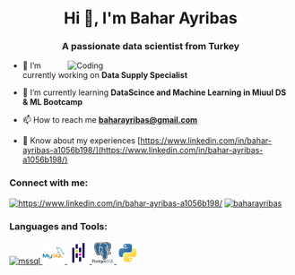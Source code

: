 <h1 align="center">Hi 👋, I'm Bahar Ayribas</h1>
<h3 align="center">A passionate data scientist from Turkey</h3>
<img align="right" alt="Coding" width="400" src="https://media2.giphy.com/media/v1.Y2lkPTc5MGI3NjExNTU1NTEzOTI1YWZhZmRmZDgzM2ViZDQ3MzVjZWNhZjE1MzRhNzJjOSZjdD1z/f6hnhHkks8bk4jwjh3/giphy.gif">

- 🔭 I’m currently working on **Data Supply Specialist**

- 🌱 I’m currently learning **DataScince and Machine Learning in Miuul DS & ML Bootcamp**

- 📫 How to reach me **baharayribas@gmail.com**

- 📄 Know about my experiences [https://www.linkedin.com/in/bahar-ayribas-a1056b198/](https://www.linkedin.com/in/bahar-ayribas-a1056b198/)

<h3 align="left">Connect with me:</h3>
<p align="left">
</p>
<a href="https://www.linkedin.com/in/bahar-ayribas-a1056b198/" target="blank"><img align="center" src="https://raw.githubusercontent.com/rahuldkjain/github-profile-readme-generator/master/src/images/icons/Social/linked-in-alt.svg" alt="https://www.linkedin.com/in/bahar-ayribas-a1056b198/" height="30" width="40" /></a>
<a href="https://www.hackerrank.com/baharayribas?hr_r=1" target="blank"><img align="center" src="https://raw.githubusercontent.com/rahuldkjain/github-profile-readme-generator/master/src/images/icons/Social/hackerrank.svg" alt="baharayribas" height="30" width="40" /></a>
</p>

<h3 align="left">Languages and Tools:</h3>
<p align="left"> <a href="https://www.microsoft.com/en-us/sql-server" target="_blank" rel="noreferrer"> <img src="https://www.svgrepo.com/show/303229/microsoft-sql-server-logo.svg" alt="mssql" width="40" height="40"/> </a> <a href="https://www.mysql.com/" target="_blank" rel="noreferrer"> <img src="https://raw.githubusercontent.com/devicons/devicon/master/icons/mysql/mysql-original-wordmark.svg" alt="mysql" width="40" height="40"/> </a> <a href="https://pandas.pydata.org/" target="_blank" rel="noreferrer"> <img src="https://raw.githubusercontent.com/devicons/devicon/2ae2a900d2f041da66e950e4d48052658d850630/icons/pandas/pandas-original.svg" alt="pandas" width="40" height="40"/> </a> <a href="https://www.postgresql.org" target="_blank" rel="noreferrer"> <img src="https://raw.githubusercontent.com/devicons/devicon/master/icons/postgresql/postgresql-original-wordmark.svg" alt="postgresql" width="40" height="40"/> </a> <a href="https://www.python.org" target="_blank" rel="noreferrer"> <img src="https://raw.githubusercontent.com/devicons/devicon/master/icons/python/python-original.svg" alt="python" width="40" height="40"/> </a> </p>
